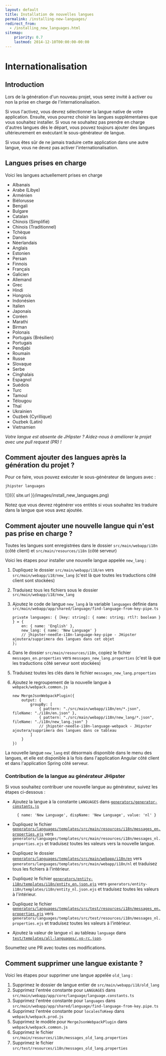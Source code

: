```yaml
---
layout: default
title: Installation de nouvelles langues
permalink: /installing-new-languages/
redirect_from:
  - /installing_new_languages.html
sitemap:
    priority: 0.7
    lastmod: 2014-12-10T00:00:00-00:00
---
```


# <i class="fa fa-flag"></i> Internationalisation

## Introduction

Lors de la génération d'un nouveau projet, vous serez invité à activer ou non la prise en charge de l'internationalisation.

Si vous l'activez, vous devrez sélectionner la langue native de votre application. Ensuite, vous pourrez choisir les langues supplémentaires que vous souhaitez installer. Si vous ne souhaitez pas prendre en charge d'autres langues dès le départ, vous pouvez toujours ajouter des langues ultérieurement en exécutant le sous-générateur de langue.

Si vous êtes sûr de ne jamais traduire cette application dans une autre langue, vous ne devez pas activer l'internationalisation.

## Langues prises en charge

Voici les langues actuellement prises en charge

*   Albanais
*   Arabe (Libye)
*   Arménien
*   Biélorusse
*   Bengali
*   Bulgare
*   Catalan
*   Chinois (Simplifié)
*   Chinois (Traditionnel)
*   Tchèque 
*   Danois 
*   Néerlandais 
*   Anglais 
*   Estonien 
*   Persan
*   Finnois 
*   Français 
*   Galicien 
*   Allemand 
*   Grec 
*   Hindi 
*   Hongrois 
*   Indonésien
*   Italien 
*   Japonais 
*   Coréen 
*   Marathi 
*   Birman 
*   Polonais 
*   Portugais (Brésilien)
*   Portugais 
*   Pendjabi
*   Roumain 
*   Russe 
*   Slovaque 
*   Serbe
*   Cinghalais 
*   Espagnol 
*   Suédois 
*   Turc 
*   Tamoul 
*   Télougou 
*   Thaï 
*   Ukrainien
*   Ouzbek (Cyrillique)
*   Ouzbek (Latin)
*   Vietnamien 

_Votre langue est absente de JHipster ? Aidez-nous à améliorer le projet avec une pull request (PR) !_

## Comment ajouter des langues après la génération du projet ?

Pour ce faire, vous pouvez exécuter le sous-générateur de langues avec :

`jhipster languages`

![]({{ site.url }}/images/install_new_languages.png)

Notez que vous devrez régénérer vos entités si vous souhaitez les traduire dans la langue que vous avez ajoutée.

## Comment ajouter une nouvelle langue qui n'est pas prise en charge ?

Toutes les langues sont enregistrées dans le dossier `src/main/webapp/i18n` (côté client) et `src/main/resources/i18n` (côté serveur)

Voici les étapes pour installer une nouvelle langue appelée `new_lang` :

1.  Dupliquez le dossier `src/main/webapp/i18/en` vers `src/main/webapp/i18/new_lang` (c'est là que toutes les traductions côté client sont stockées)
2.  Traduisez tous les fichiers sous le dossier `src/main/webapp/i18/new_lang`
3.  Ajoutez le code de langue `new_lang` à la variable `languages` définie dans `src/main/webapp/app/shared/language/find-language-from-key-pipe.ts`

        private languages: { [key: string]: { name: string; rtl?: boolean } } = {
            en: { name: 'English' },
            new_lang: { name: 'New Language' }
            // jhipster-needle-i18n-language-key-pipe - JHipster ajoutera/supprimera des langues dans cet objet
        };

4.  Dans le dossier `src/main/resources/i18n`, copiez le fichier `messages_en.properties` vers `messages_new_lang.properties` (c'est là que les traductions côté serveur sont stockées)
5.  Traduisez toutes les clés dans le fichier `messages_new_lang.properties`
6.  Ajoutez le regroupement de la nouvelle langue à `webpack/webpack.common.js`

        new MergeJsonWebpackPlugin({
            output: {
                groupBy: [
                    { pattern: "./src/main/webapp/i18n/en/*.json", fileName: "./i18n/en.json" },
                    { pattern: "./src/main/webapp/i18n/new_lang/*.json", fileName: "./i18n/new_lang.json" }
                    // jhipster-needle-i18n-language-webpack - JHipster ajoutera/supprimera des langues dans ce tableau
                ]
            }
        })

La nouvelle langue `new_lang` est désormais disponible dans le menu des langues, et elle est disponible à la fois dans l'application Angular côté client et dans l'application Spring côté serveur.

### Contribution de la langue au générateur JHipster

Si vous souhaitez contribuer une nouvelle langue au générateur, suivez les étapes ci-dessous :

- Ajoutez la langue à la constante `LANGUAGES` dans [`generators/generator-constants.js`](https://github.com/jhipster/generator-jhipster/blob/main/generators/generator-constants.js)

        { name: 'New Language', dispName: 'New Language', value: 'nl' }

- Dupliquez le fichier [`generators/languages/templates/src/main/resources/i18n/messages_en.properties.ejs`](https://github.com/jhipster/generator-jhipster/blob/main/generators/languages/templates/src/main/resources/i18n/messages_en.properties.ejs) vers `generators/languages/templates/src/main/resources/i18n/messages_nl.properties.ejs` et traduisez toutes les valeurs vers la nouvelle langue.   

- Dupliquez le dossier [`generators/languages/templates/src/main/webapp/i18n/en`](https://github.com/jhipster/generator-jhipster/tree/main/generators/languages/templates/src/main/webapp/i18n/en) vers `generators/languages/templates/src/main/webapp/i18n/nl` et traduisez tous les fichiers à l'intérieur.

- Dupliquez le fichier [`generators/entity-i18n/templates/i18n/entity_en.json.ejs`](https://github.com/jhipster/generator-jhipster/blob/main/generators/entity-i18n/templates/i18n/entity_en.json.ejs) vers `generators/entity-i18n/templates/i18n/entity_nl.json.ejs` et traduisez toutes les valeurs à l'intérieur.

- Dupliquez le fichier [`generators/languages/templates/src/test/resources/i18n/messages_en.properties.ejs`](https://github.com/jhipster/generator-jhipster/blob/main/generators/server/templates/src/test/resources/i18n/messages_en.properties.ejs) vers `generators/languages/templates/src/test/resources/i18n/messages_nl.properties.ejs` et traduisez toutes les valeurs à l'intérieur.

- Ajoutez la valeur de langue `nl` au tableau `language` dans [`test/templates/all-languages/.yo-rc.json`](https://github.com/jhipster/generator-jhipster/blob/main/test/templates/all-languages/.yo-rc.json).

Soumettez une PR avec toutes ces modifications.

## Comment supprimer une langue existante ?

Voici les étapes pour supprimer une langue appelée `old_lang` :

1.  Supprimez le dossier de langue entier de `src/main/webapp/i18/old_lang`
2.  Supprimez l'entrée constante pour `LANGUAGES` dans `src/main/webapp/app/core/language/language.constants.ts`
3.  Supprimez l'entrée constante pour `languages` dans `src/main/webapp/app/shared/language/find-language-from-key.pipe.ts`
4.  Supprimez l'entrée constante pour `localesToKeep` dans `webpack/webpack.prod.js` 
5.  Supprimez le modèle pour `MergeJsonWebpackPlugin` dans `webpack/webpack.common.js` 
6.  Supprimez le fichier `src/main/resources/i18n/messages_old_lang.properties`
7.  Supprimez le fichier `src/test/resources/i18n/messages_old_lang.properties`
